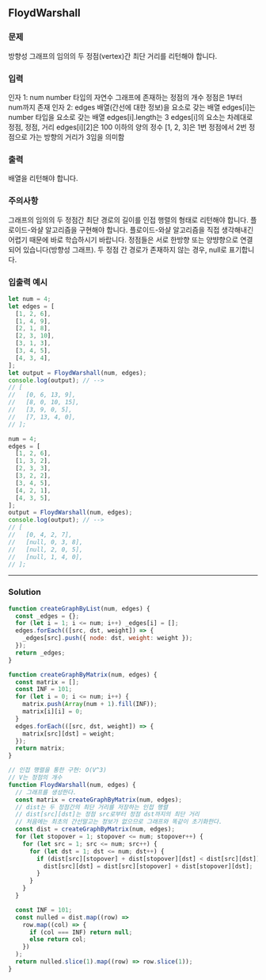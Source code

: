 ## FloydWarshall
### 문제
방향성 그래프의 임의의 두 정점(vertex)간 최단 거리를 리턴해야 합니다.

### 입력
인자 1: num
number 타입의 자연수
그래프에 존재하는 정점의 개수
정점은 1부터 num까지 존재
인자 2: edges
배열(간선에 대한 정보)을 요소로 갖는 배열
edges[i]는 number 타입을 요소로 갖는 배열
edges[i].length는 3
edges[i]의 요소는 차례대로 정점, 정점, 거리
edges[i][2]은 100 이하의 양의 정수
[1, 2, 3]은 1번 정점에서 2번 정점으로 가는 방향의 거리가 3임을 의미함
### 출력
배열을 리턴해야 합니다.
### 주의사항
그래프의 임의의 두 정점간 최단 경로의 길이를 인접 행렬의 형태로 리턴해야 합니다.
플로이드-와샬 알고리즘을 구현해야 합니다.
플로이드-와샬 알고리즘을 직접 생각해내긴 어렵기 때문에 바로 학습하시기 바랍니다.
정점들은 서로 한방향 또는 양뱡향으로 연결되어 있습니다(방향성 그래프).
두 정점 간 경로가 존재하지 않는 경우, null로 표기합니다.
### 입출력 예시
```js
let num = 4;
let edges = [
  [1, 2, 6],
  [1, 4, 9],
  [2, 1, 8],
  [2, 3, 10],
  [3, 1, 3],
  [3, 4, 5],
  [4, 3, 4],
];
let output = FloydWarshall(num, edges);
console.log(output); // -->
// [
//   [0, 6, 13, 9],
//   [8, 0, 10, 15],
//   [3, 9, 0, 5],
//   [7, 13, 4, 0],
// ];

num = 4;
edges = [
  [1, 2, 6],
  [1, 3, 2],
  [2, 3, 3],
  [3, 2, 2],
  [3, 4, 5],
  [4, 2, 1],
  [4, 3, 5],
];
output = FloydWarshall(num, edges);
console.log(output); // -->
// [
//   [0, 4, 2, 7],
//   [null, 0, 3, 8],
//   [null, 2, 0, 5],
//   [null, 1, 4, 0],
// ];
```

- - -
### Solution
```js
function createGraphByList(num, edges) {
  const _edges = {};
  for (let i = 1; i <= num; i++) _edges[i] = [];
  edges.forEach(([src, dst, weight]) => {
    _edges[src].push({ node: dst, weight: weight });
  });
  return _edges;
}

function createGraphByMatrix(num, edges) {
  const matrix = [];
  const INF = 101;
  for (let i = 0; i <= num; i++) {
    matrix.push(Array(num + 1).fill(INF));
    matrix[i][i] = 0;
  }
  edges.forEach(([src, dst, weight]) => {
    matrix[src][dst] = weight;
  });
  return matrix;
}

// 인접 행렬을 통한 구현: O(V^3)
// V는 정점의 개수
function FloydWarshall(num, edges) {
  // 그래프를 생성한다.
  const matrix = createGraphByMatrix(num, edges);
  // dist는 두 정점간의 최단 거리를 저장하는 인접 행렬
  // dist[src][dst]는 정점 src로부터 정점 dst까지의 최단 거리
  // 처음에는 최초의 간선말고는 정보가 없으므로 그래프와 똑같이 초기화한다.
  const dist = createGraphByMatrix(num, edges);
  for (let stopover = 1; stopover <= num; stopover++) {
    for (let src = 1; src <= num; src++) {
      for (let dst = 1; dst <= num; dst++) {
        if (dist[src][stopover] + dist[stopover][dst] < dist[src][dst]) {
          dist[src][dst] = dist[src][stopover] + dist[stopover][dst];
        }
      }
    }
  }

  const INF = 101;
  const nulled = dist.map((row) =>
    row.map((col) => {
      if (col === INF) return null;
      else return col;
    })
  );
  return nulled.slice(1).map((row) => row.slice(1));
}
```
